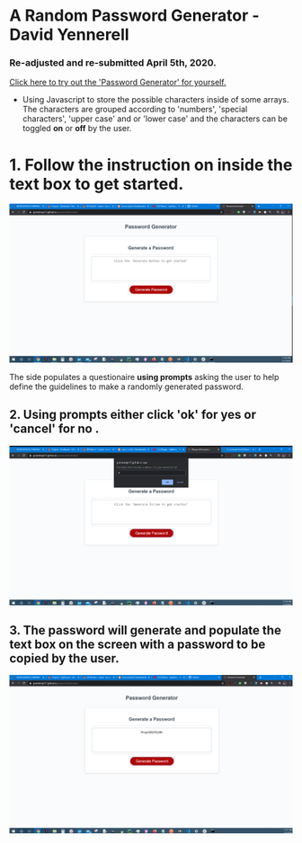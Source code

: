# A Random Password Generator - David Yennerell

### Re-adjusted and re-submitted April 5th, 2020.

[Click here to try out the 'Password Generator' for yourself.](https://granderojo17.github.io/passwordGenerator/ "Password Generator GitHub Link")

- Using Javascript to store the possible characters inside of some arrays. The characters are grouped according to 'numbers', 'special characters', 'upper case' and or 'lower case' and the characters can be toggled **on** or **off** by the user.

# 1. Follow the instruction on inside the text box to get started.

![Site at first Glance](./images/pwGenerator_tutorial_1.png)

The side populates a questionaire **using prompts** asking the user to help define the guidelines to make a randomly generated password.

## 2. Using prompts either click **'ok'** for yes or **'cancel'** for no .

![Follow the Prompts](./images/pwGenerator_tutorial_02_prompts.png)

## 3. The password will generate and populate the text box on the screen with a password to be copied by the user.

![Password will generate according to parameters the User chose.](./images/pwGenerator_tutorial-final.png)
